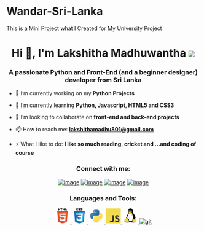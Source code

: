 # Wandar-Sri-Lanka
This is a Mini Project what I Created for My University Project

<h1 align="center">Hi 👋, I'm Lakshitha Madhuwantha <img height="40" src="https://emoji.gg/assets/emoji/7333-parrotdance.gif"></h1>
<h3 align="center">A passionate Python and Front-End (and a beginner designer) developer from Sri Lanka</h3>

- 🔭 I’m currently working on my **Python Projects**

- 🌱 I’m currently learning **Python, Javascript, HTML5 and CSS3**

- 👯 I’m looking to collaborate on **front-end and back-end projects**

- 📫 How to reach me: **lakshithamadhu801@gmail.com**

- ⚡ What I like to do: **I like so much reading, cricket and ...and coding of course**

<h3 align="center">Connect with me:</h3>
<div align="center">

[![image](https://img.shields.io/badge/LinkedIn-0077B5?style=for-the-badge&logo=linkedin&logoColor=white)](https://www.linkedin.com/in/lakshitha-madhuwantha-550112220/)
[![image](https://img.shields.io/badge/Instagram-E4405F?style=for-the-badge&logo=instagram&logoColor=white)](https://www.instagram.com/lakshitha_madhu/)
[![image](https://img.shields.io/badge/Twitter-1DA1F2?style=for-the-badge&logo=twitter&logoColor=white)](https://twitter.com/ramanku9)
[![image](https://img.shields.io/badge/Gmail-D14836?style=for-the-badge&logo=gmail&logoColor=white)](mailto:lakshithamadhu801@gmail.com)

</div>

<h3 align="center">Languages and Tools:</h3>

<p align="center"> 
  <a href="https://www.w3.org/html/" target="_blank"> 
    <img src="https://raw.githubusercontent.com/devicons/devicon/master/icons/html5/html5-original-wordmark.svg" alt="html5" width="40" height="40"/> 
  </a>
  <a href="https://www.w3schools.com/css/" target="_blank"> 
    <img src="https://raw.githubusercontent.com/devicons/devicon/master/icons/css3/css3-original-wordmark.svg" alt="css3" width="40" height="40"/> 
  </a> 
  <a href="https://www.python.org" target="_blank"> 
    <img src="https://raw.githubusercontent.com/devicons/devicon/master/icons/python/python-original.svg" alt="python" width="40" height="40"/> 
  </a>  
  <a href="https://developer.mozilla.org/en-US/docs/Web/JavaScript" target="_blank"> 
    <img src="https://raw.githubusercontent.com/devicons/devicon/master/icons/javascript/javascript-original.svg" alt="javascript" width="40" height="40"/> 
  </a> 
  <a href="https://www.linux.org/" target="_blank"> 
    <img src="https://raw.githubusercontent.com/devicons/devicon/master/icons/linux/linux-original.svg" alt="linux" width="40" height="40"/> 
  </a> 
  <a href="https://git-scm.com/" target="_blank"> 
    <img src="https://www.vectorlogo.zone/logos/git-scm/git-scm-icon.svg" alt="git" width="40" height="40"/> 
  </a>
</p>


